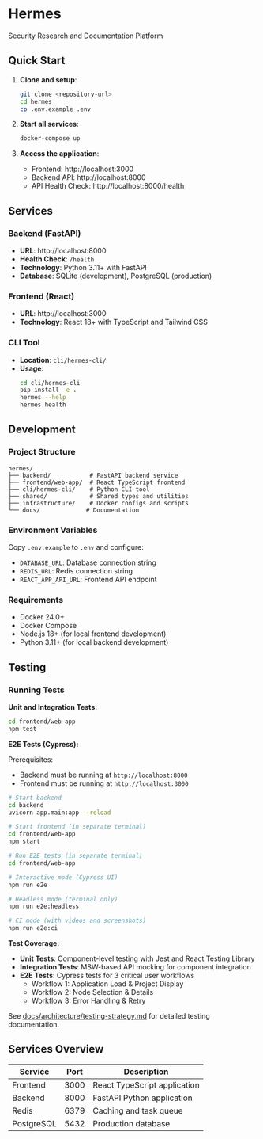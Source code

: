 # Hermes

Security Research and Documentation Platform

## Quick Start

1. **Clone and setup**:
   ```bash
   git clone <repository-url>
   cd hermes
   cp .env.example .env
   ```

2. **Start all services**:
   ```bash
   docker-compose up
   ```

3. **Access the application**:
   - Frontend: http://localhost:3000
   - Backend API: http://localhost:8000
   - API Health Check: http://localhost:8000/health

## Services

### Backend (FastAPI)
- **URL**: http://localhost:8000
- **Health Check**: `/health`
- **Technology**: Python 3.11+ with FastAPI
- **Database**: SQLite (development), PostgreSQL (production)

### Frontend (React)
- **URL**: http://localhost:3000
- **Technology**: React 18+ with TypeScript and Tailwind CSS

### CLI Tool
- **Location**: `cli/hermes-cli/`
- **Usage**:
  ```bash
  cd cli/hermes-cli
  pip install -e .
  hermes --help
  hermes health
  ```

## Development

### Project Structure
```
hermes/
├── backend/           # FastAPI backend service
├── frontend/web-app/  # React TypeScript frontend
├── cli/hermes-cli/    # Python CLI tool
├── shared/            # Shared types and utilities
├── infrastructure/    # Docker configs and scripts
└── docs/             # Documentation
```

### Environment Variables
Copy `.env.example` to `.env` and configure:
- `DATABASE_URL`: Database connection string
- `REDIS_URL`: Redis connection string
- `REACT_APP_API_URL`: Frontend API endpoint

### Requirements
- Docker 24.0+
- Docker Compose
- Node.js 18+ (for local frontend development)
- Python 3.11+ (for local backend development)

## Testing

### Running Tests

**Unit and Integration Tests:**
```bash
cd frontend/web-app
npm test
```

**E2E Tests (Cypress):**

Prerequisites:
- Backend must be running at `http://localhost:8000`
- Frontend must be running at `http://localhost:3000`

```bash
# Start backend
cd backend
uvicorn app.main:app --reload

# Start frontend (in separate terminal)
cd frontend/web-app
npm start

# Run E2E tests (in separate terminal)
cd frontend/web-app

# Interactive mode (Cypress UI)
npm run e2e

# Headless mode (terminal only)
npm run e2e:headless

# CI mode (with videos and screenshots)
npm run e2e:ci
```

**Test Coverage:**
- **Unit Tests**: Component-level testing with Jest and React Testing Library
- **Integration Tests**: MSW-based API mocking for component integration
- **E2E Tests**: Cypress tests for 3 critical user workflows
  - Workflow 1: Application Load & Project Display
  - Workflow 2: Node Selection & Details
  - Workflow 3: Error Handling & Retry

See [docs/architecture/testing-strategy.md](docs/architecture/testing-strategy.md) for detailed testing documentation.

## Services Overview

| Service   | Port | Description |
|-----------|------|-------------|
| Frontend  | 3000 | React TypeScript application |
| Backend   | 8000 | FastAPI Python application |
| Redis     | 6379 | Caching and task queue |
| PostgreSQL| 5432 | Production database |